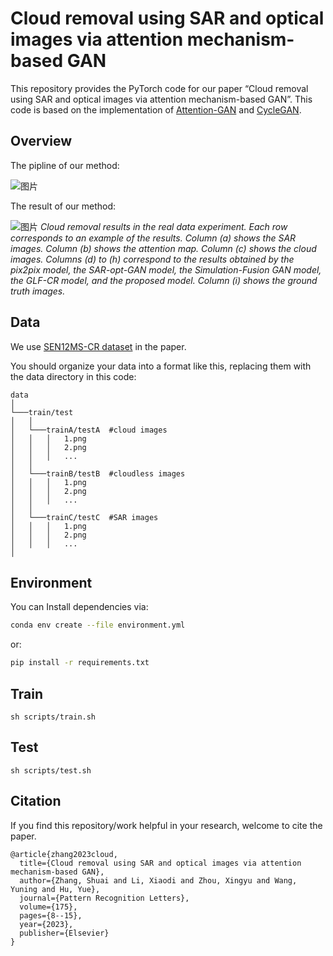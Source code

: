 # Cloud removal using SAR and optical images via attention mechanism-based GAN
This repository provides the PyTorch code for our paper “Cloud removal using SAR and optical images via attention mechanism-based GAN”. This code is based on the implementation of [Attention-GAN](https://github.com/xinyuanc91/Attention-GAN) and [CycleGAN](https://github.com/junyanz/pytorch-CycleGAN-and-pix2pix). 

## Overview
The pipline of our method:

![图片](/fig/pipline.png "method pipline")

The result of our method:

![图片](/fig/result.png "result")
*Cloud removal results in the real data experiment. Each row corresponds to an example of the results. Column (a) shows the SAR images. Column (b) shows the attention map. Column (c) shows the cloud images. Columns (d) to (h) correspond to the results obtained by the pix2pix model, the SAR-opt-GAN model, the Simulation-Fusion GAN model, the GLF-CR model, and the proposed model. Column (i) shows the ground truth images.*

## Data
We use [SEN12MS-CR dataset](https://patricktum.github.io/cloud_removal/sen12mscr/) in the paper.

You should organize your data into a format like this, replacing them with the data directory in this code:
```
data
│
└───train/test
│   │
│   └───trainA/testA  #cloud images
│   │   │   1.png
│   │   │   2.png
│   │   │   ...
│   │
│   └───trainB/testB  #cloudless images
│   │   │   1.png
│   │   │   2.png
│   │   │   ...
│   │
│   └───trainC/testC  #SAR images
│   │   │   1.png
│   │   │   2.png
│   │   │   ...
│ 
```
## Environment
You can Install dependencies via:
```bash
conda env create --file environment.yml
```
or:
```bash
pip install -r requirements.txt
```

## Train
    sh scripts/train.sh
## Test
    sh scripts/test.sh

## Citation
If you find this repository/work helpful in your research, welcome to cite the paper.
```
@article{zhang2023cloud,
  title={Cloud removal using SAR and optical images via attention mechanism-based GAN},
  author={Zhang, Shuai and Li, Xiaodi and Zhou, Xingyu and Wang, Yuning and Hu, Yue},
  journal={Pattern Recognition Letters},
  volume={175},
  pages={8--15},
  year={2023},
  publisher={Elsevier}
}
```
